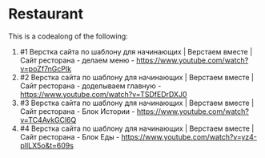 # Restaurant

This is a codealong of the following:
1) #1 Верстка сайта по шаблону для начинающих | Верстаем вместе | Сайт ресторана - делаем меню - https://www.youtube.com/watch?v=poZf7nGcPIk
2) #2 Верстка сайта по шаблону для начинающих | Верстаем вместе | Сайт ресторана - доделываем главную - https://www.youtube.com/watch?v=TSDfEDrDXJ0
3) #3 Верстка сайта по шаблону для начинающих | Верстаем вместе | Сайт ресторана - Блок Истории - https://www.youtube.com/watch?v=TC4AvkGCl6Q
4) #4 Верстка сайта по шаблону для начинающих | Верстаем вместе | Сайт ресторана - Блок Еды - https://www.youtube.com/watch?v=yz4-plILX5o&t=609s
